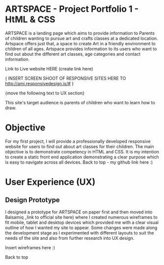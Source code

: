 # ARTSPACE - Project Portfolio 1 - HtML & CSS
ARTSPACE is a landing page which aims to provide information to Parents of children wanting to pursue art and crafts classes at a dedicated location. Artspace offers just that, a space to create Art in a friendly environment to children of all ages.
Artspace provides information to its users who want to find out about the different art classes, age categories and contact information.
 
Link to Live website HERE  (create link here)
 
 
{ INSERT SCREEN SHOOT OF RESPONSIVE SITES HERE TO
http://ami.responsivedesign.is/# }
 
{move the following text to UX section}
 
This site's target audience is parents of children who want to learn how to draw.
# Objective
For my first project, I will provide a professionally developed responsive website for users to find out about art classes for their children. The main objective is to demonstrate competency in HTML and CSS. It is my intention to create a static front end application demonstrating a clear purpose which is easy to navigate across all devices.
Back to top -  my github link here :)

# User Experience (UX)
## Design Prototype
I designed a prototype for ARTSPACE on paper first and then moved into Balsamiq _link to official site here) where I created numerous wireframes to fit mobile, tablet and desktop devices which provided me with a clear visual outline of how I wanted my site to appear. Some changes were made along the development stage as I experimented with different layouts to suit the needs of the site and also from further research into UX design.
 
Insert wireframes here :)
 
Back to top

